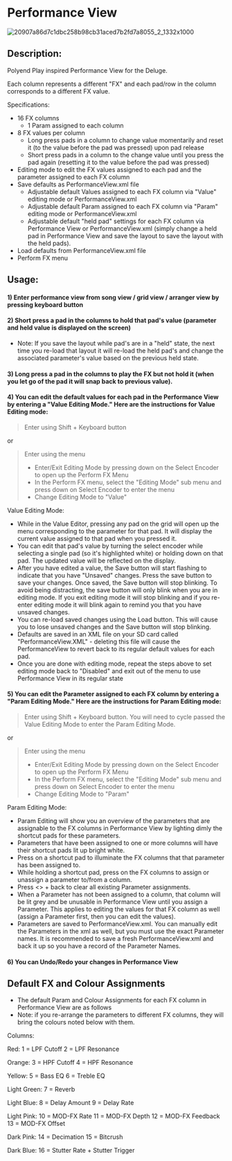 # Performance View

![20907a86d7c1dbc258b98cb31aced7b2fd7a8055_2_1332x1000](https://github.com/SynthstromAudible/DelugeFirmware/assets/138174805/5b1f4def-9f74-4f76-85cd-24f645973a7c)

## Description:

Polyend Play inspired Performance View for the Deluge.

Each column represents a different "FX" and each pad/row in the column corresponds to a different FX value.

Specifications:
  - 16 FX columns
    - 1 Param assigned to each column
  - 8 FX values per column
    - Long press pads in a column to change value momentarily and reset it (to the value before the pad was pressed) upon pad release
    - Short press pads in a column to the change value until you press the pad again (resetting it to the value before the pad was pressed)
  - Editing mode to edit the FX values assigned to each pad and the parameter assigned to each FX column
  - Save defaults as PerformanceView.xml file
    - Adjustable default Values assigned to each FX column via "Value" editing mode or PerformanceView.xml
    - Adjustable default Param assigned to each FX column via "Param" editing mode or PerformanceView.xml
    - Adjustable default "held pad" settings for each FX column via Performance View or PerformanceView.xml (simply change a held pad in Performance View and save the layout to save the layout with the held pads).
  - Load defaults from PerformanceView.xml file
  - Perform FX menu

## Usage:

#### 1) Enter performance view from song view / grid view / arranger view by pressing keyboard button

#### 2) Short press a pad in the columns to hold that pad's value (parameter and held value is displayed on the screen)

- Note: If you save the layout while pad's are in a "held" state, the next time you re-load that layout it will re-load the held pad's and change the associated parameter's value based on the previous held state.

#### 3) Long press a pad in the columns to play the FX but not hold it (when you let go of the pad it will snap back to previous value). 

#### 4) You can edit the default values for each pad in the Performance View by entering a "Value Editing Mode." Here are the instructions for Value Editing mode:

> Enter using Shift + Keyboard button

or 

> Enter using the menu
> 
> - Enter/Exit Editing Mode by pressing down on the Select Encoder to open up the Perform FX Menu
> - In the Perform FX menu, select the "Editing Mode" sub menu and press down on Select Encoder to enter the menu
> - Change Editing Mode to "Value"

Value Editing Mode:
- While in the Value Editor, pressing any pad on the grid will open up the menu corresponding to the parameter for that pad. It will display the current value assigned to that pad when you pressed it.
- You can edit that pad's value by turning the select encoder while selecting a single pad (so it's highlighted white) or holding down on that pad. The updated value will be reflected on the display.
- After you have edited a value, the Save button will start flashing to indicate that you have "Unsaved" changes. Press the save button to save your changes. Once saved, the Save button will stop blinking. To avoid being distracting, the save button will only blink when you are in editing mode. If you exit editing mode it will stop blinking and if you re-enter editing mode it will blink again to remind you that you have unsaved changes.
- You can re-load saved changes using the Load button. This will cause you to lose unsaved changes and the Save button will stop blinking.
- Defaults are saved in an XML file on your SD card called "PerformanceView.XML" - deleting this file will cause the PerformanceView to revert back to its regular default values for each pad.
- Once you are done with editing mode, repeat the steps above to set editing mode back to "Disabled" and exit out of the menu to use Performance View in its regular state

#### 5) You can edit the Parameter assigned to each FX column by entering a "Param Editing Mode." Here are the instructions for Param Editing mode:

> Enter using Shift + Keyboard button. You will need to cycle passed the Value Editing Mode to enter the Param Editing Mode.

or 

> Enter using the menu
> 
> - Enter/Exit Editing Mode by pressing down on the Select Encoder to open up the Perform FX Menu
> - In the Perform FX menu, select the "Editing Mode" sub menu and press down on Select Encoder to enter the menu
> - Change Editing Mode to "Param"

Param Editing Mode:
- Param Editing will show you an overview of the parameters that are assignable to the FX columns in Performance View by lighting dimly the shortcut pads for these parameters.
- Parameters that have been assigned to one or more columns will have their shortcut pads lit up bright white.
- Press on a shortcut pad to illuminate the FX columns that that parameter has been assigned to.
- While holding a shortcut pad, press on the FX columns to assign or unassign a parameter to/from a column.
- Press <> + back to clear all existing Parameter assignments.
- When a Parameter has not been assigned to a column, that column will be lit grey and be unusable in Performance View until you assign a Parameter. This applies to editing the values for that FX column as well (assign a Parameter first, then you can edit the values).
- Parameters are saved to PerformanceView.xml. You can manually edit the Parameters in the xml as well, but you must use the exact Parameter names. It is recommended to save a fresh PerformanceView.xml and back it up so you have a record of the Parameter Names.

#### 6) You can Undo/Redo your changes in Performance View

## Default FX and Colour Assignments
* The default Param and Colour Assignments for each FX column in Performance View are as follows
* Note: if you re-arrange the parameters to different FX columns, they will bring the colours noted below with them.

Columns:

Red:
1 = LPF Cutoff
2 = LPF Resonance

Orange:
3 = HPF Cutoff
4 = HPF Resonance

Yellow:
5 = Bass EQ
6 = Treble EQ

Light Green:
7 = Reverb

Light Blue:
8 = Delay Amount
9 = Delay Rate

Light Pink:
10 = MOD-FX Rate
11 = MOD-FX Depth
12 = MOD-FX Feedback
13 = MOD-FX Offset

Dark Pink:
14 = Decimation
15 = Bitcrush

Dark Blue:
16 = Stutter Rate + Stutter Trigger
